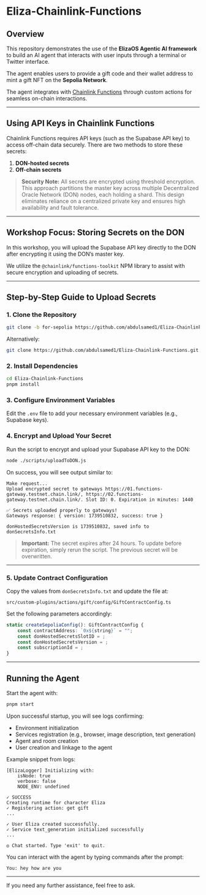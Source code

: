 # Eliza-Chainlink-Functions

## Overview

This repository demonstrates the use of the **ElizaOS Agentic AI framework** to build an AI agent that interacts with user inputs through a terminal or Twitter interface.

The agent enables users to provide a gift code and their wallet address to mint a gift NFT on the **Sepolia Network**.

The agent integrates with [Chainlink Functions](https://docs.chain.link/chainlink-functions) through custom actions for seamless on-chain interactions.



---

## Using API Keys in Chainlink Functions

Chainlink Functions requires API keys (such as the Supabase API key) to access off-chain data securely. There are two methods to store these secrets:

1. **DON-hosted secrets**
2. **Off-chain secrets**

> **Security Note:**
> All secrets are encrypted using threshold encryption. This approach partitions the master key across multiple Decentralized Oracle Network (DON) nodes, each holding a shard. This design eliminates reliance on a centralized private key and ensures high availability and fault tolerance.

---

## Workshop Focus: Storing Secrets on the DON

In this workshop, you will upload the Supabase API key directly to the DON after encrypting it using the DON’s master key.

We utilize the `@chainlink/functions-toolkit` NPM library to assist with secure encryption and uploading of secrets.

---

## Step-by-Step Guide to Upload Secrets

### 1. Clone the Repository

```bash
git clone -b for-sepolia https://github.com/abdulsamed1/Eliza-Chainlink-Functions.git
```

Alternatively:

```bash
git clone https://github.com/abdulsamed1/Eliza-Chainlink-Functions.git
```

### 2. Install Dependencies

```bash
cd Eliza-Chainlink-Functions
pnpm install
```

### 3. Configure Environment Variables

Edit the `.env` file to add your necessary environment variables (e.g., Supabase keys).

### 4. Encrypt and Upload Your Secret

Run the script to encrypt and upload your Supabase API key to the DON:

```bash
node ./scripts/uploadToDON.js
```

On success, you will see output similar to:

```
Make request...
Upload encrypted secret to gateways https://01.functions-gateway.testnet.chain.link/, https://02.functions-gateway.testnet.chain.link/. Slot ID: 0. Expiration in minutes: 1440

✅ Secrets uploaded properly to gateways!
Gateways response: { version: 1739510832, success: true }

donHostedSecretsVersion is 1739510832, saved info to donSecretsInfo.txt
```

> **Important:** The secret expires after 24 hours. To update before expiration, simply rerun the script. The previous secret will be overwritten.

---

### 5. Update Contract Configuration

Copy the values from `donSecretsInfo.txt` and update the file at:

```
src/custom-plugins/actions/gift/config/GiftContractConfig.ts
```

Set the following parameters accordingly:

```typescript
static createSepoliaConfig(): GiftContractConfig {
    const contractAddress: `0x${string}` = "";
    const donHostedSecretsSlotID = ;
    const donHostedSecretsVersion = ;
    const subscriptionId = ;
}
```

---

## Running the Agent

Start the agent with:

```bash
pnpm start
```

Upon successful startup, you will see logs confirming:

* Environment initialization
* Services registration (e.g., browser, image description, text generation)
* Agent and room creation
* User creation and linkage to the agent

Example snippet from logs:

```
[ElizaLogger] Initializing with:
    isNode: true
    verbose: false
    NODE_ENV: undefined

✓ SUCCESS  
Creating runtime for character Eliza  
✓ Registering action: get gift  
...

✓ User Eliza created successfully.  
✓ Service text_generation initialized successfully  
...

◎ Chat started. Type 'exit' to quit.
```

You can interact with the agent by typing commands after the prompt:

```
You: hey how are you
```

---

If you need any further assistance, feel free to ask.

